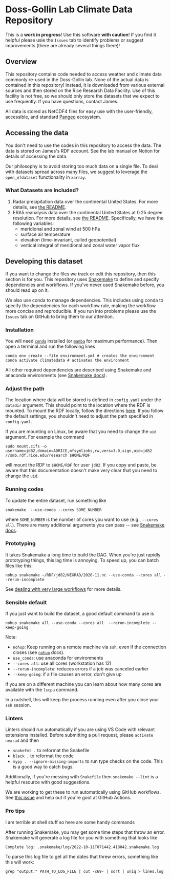 # Doss-Gollin Lab Climate Data Repository

This is a **work in progress**!
Use this software **with caution**!
If you find it helpful please usie the `Issues` tab to identify problems or suggest improvements (there are already several things there)!

## Overview

This repository contains code needed to access weather and climate data commonly re-used in the Doss-Gollin lab.
None of the actual data is contained in this repository!
Instead, it is downloaded from various external sources and then stored on the Rice Research Data Facility.
Use of this facility is not free, so we should only store the datasets that we expect to use frequently.
If you have questions, contact James.

All data is stored as NetCDF4 files for easy use with the user-friendly, accessible, and standard [Pangeo](https://pangeo.io/) ecosystem.

## Accessing the data

You don't need to use the codes in this repository to access the data.
The data is stored on James's RDF account.
See the lab manual on Notion for details of accessing the data.

Our philosophy is to avoid storing too much data on a single file.
To deal with datasets spread across many files, we suggest to leverage the `open_mfdataset` functionality in `xarray`.

### What Datasets are Included?

1. Radar precipitation data over the continental United States. For more details, see [the README](./nexrad/README.md).
1. ERA5 reanalysis data over the continental United States at 0.25 degree resolution. For more details, see [the README](./era5/README.md). Specifically, we have the following variables:
    * meridional and zonal wind at 500 hPa
    * surface air temperature
    * elevation (time-invariant, called geopotential)
    * vertical integral of meridional and zonal water vapor flux

## Developing this dataset

If you want to change the files we track or edit this repository, then this section is for you.
This repository uses [Snakemake](https://snakemake.readthedocs.io/) to define and specify dependencies and workflows.
If you've never used Snakemake before, you should read up on it.

We also use conda to manage dependencies.
This includes using conda to specify the dependencies for each workflow rule, making the workflow more concise and reproducible.
If you run into problems please use the `Issues` tab on GitHub to bring them to our attention.

### Installation

You will need [`conda`](https://docs.conda.io/projects/conda/en/latest/user-guide/install/index.html) installed (or [`mamba`](https://anaconda.org/conda-forge/mamba) for maximum performance).
Then open a terminal and run the following lines

```shell
conda env create --file environment.yml # creates the environment
conda activate climatedata # activates the environment
```

All other required dependencies are described using Snakemake and anaconda environments (see [Snakemake docs](https://snakemake.readthedocs.io/)).

### Adjust the path

The location where data will be stored is defined in `config.yaml` under the `datadir` argument.
This should point to the location where the RDF is mounted.
To mount the RDF locally, follow the directions [here](https://kb.rice.edu/page.php?id=108256).
If you follow the default settings, you shouldn't need to adjust the path specified in `config.yaml`.

If you are mounting on Linux, be aware that you need to change the `uid` argument.
For example the command

```shell
sudo mount.cifs -o username=jd82,domain=ADRICE,mfsymlinks,rw,vers=3.0,sign,uid=jd82 //smb.rdf.rice.edu/research $HOME/RDF
```

will mount the RDF to `$HOME/RDF` for user `jd82`.
If you copy and paste, be aware that this documentation doesn't make very clear that you need to change the `uid`.

### Running codes

To update the entire dataset, run something like

```shell
snakemake  --use-conda --cores SOME_NUMBER
```

where `SOME_NUMBER` is the number of cores you want to use (e.g., `--cores all`).
There are many additional arguments you can pass -- see [Snakemake docs](https://snakemake.readthedocs.io/).

### Prototyping

It takes Snakemake a long time to build the DAG.
When you're just rapidly prototyping things, this lag time is annoying.
To speed up, you can batch files like this:

```shell
nohup snakemake ~/RDF/jd82/NEXRAD/2020-11.nc --use-conda --cores all --rerun-incomplete
```

See [dealing with very large workflows](https://snakemake.readthedocs.io/en/stable/executing/cli.html#dealing-with-very-large-workflows) for more details.

### Sensible default

If you just want to build the dataset, a good default command to use is

```shell
nohup snakemake all --use-conda --cores all  --rerun-incomplete --keep-going
```

Note:

* `nohup`: Keep running on a remote machine via `ssh`, even if the connection closes (see [`nohup`](https://www.computerhope.com/unix/unohup.htm) docs).
* `use_conda`: use anaconda for environments
* `--cores all`: use all cores (workstation has 12)
* `--rerun-incomplete`: reduces errors if a job was canceled earlier
* `--keep-going`: if a file causes an error, don't give up

If you are on a different machine you can learn about how many cores are available with the `lscpu` command.

In a nutshell, this will keep the process running even after you close your `ssh` session.

### Linters

Linters should run automatically if you are using VS Code with relevant extensions installed.
Before submitting a pull request, please `activate nexrad` and then

* `snakefmt .` to reformat the Snakefile
* `black .` to reformat the code
* `mypy . --ignore-missing-imports` to run type checks on the code. This is a good way to catch bugs.

Additionally, if you're messing with `Snakefile` then `snakemake --lint` is a helpful resource with good suggestions.

We are working to get these to run automatically using GitHub workflows.
See [this issue](https://github.com/dossgollin-lab/nexrad-xarray/issues/5) and help out if you're goot at GitHub Actions.

### Pro tips

I am terrible at shell stuff so here are some handy commands

After running Snakemake, you may get some time steps that throw an error.
Snakemake will generate a log file for you with something that looks like

```shell
Complete log: .snakemake/log/2022-10-11T071442.418042.snakemake.log
```

To parse this log file to get all the dates that threw errors, something like this will work:

```shell
grep "output:" PATH_TO_LOG_FILE | cut -c69- | sort | uniq > lines.log
```
